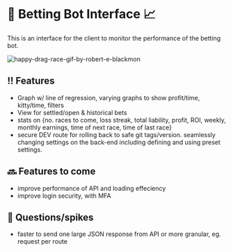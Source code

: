 # 🏇 Betting Bot Interface 📈

This is an interface for the client to monitor the performance of the betting bot.

![happy-drag-race-gif-by-robert-e-blackmon](https://github.com/FomasTreeman/Rich_System_Site/assets/44851616/62d22b63-e9ad-476b-bd70-744dfb114be7)


## ‼️ Features

- Graph w/ line of regression, varying graphs to show profit/time, kitty/time, filters 
- View for settled/open & historical bets
- stats on {no. races to come, loss streak, total liability, profit, ROI, weekly, monthly earnings, time of next race, time of last race}
- secure DEV route for rolling back to safe git tags/version. seamlessly changing settings on the back-end including defining and using preset settings.

## 🔜 Features to come

- improve performance of API and loading effeciency 
- improve login security, with MFA

## 🙋 Questions/spikes

- faster to send one large JSON response from API or more granular, eg. request per route
